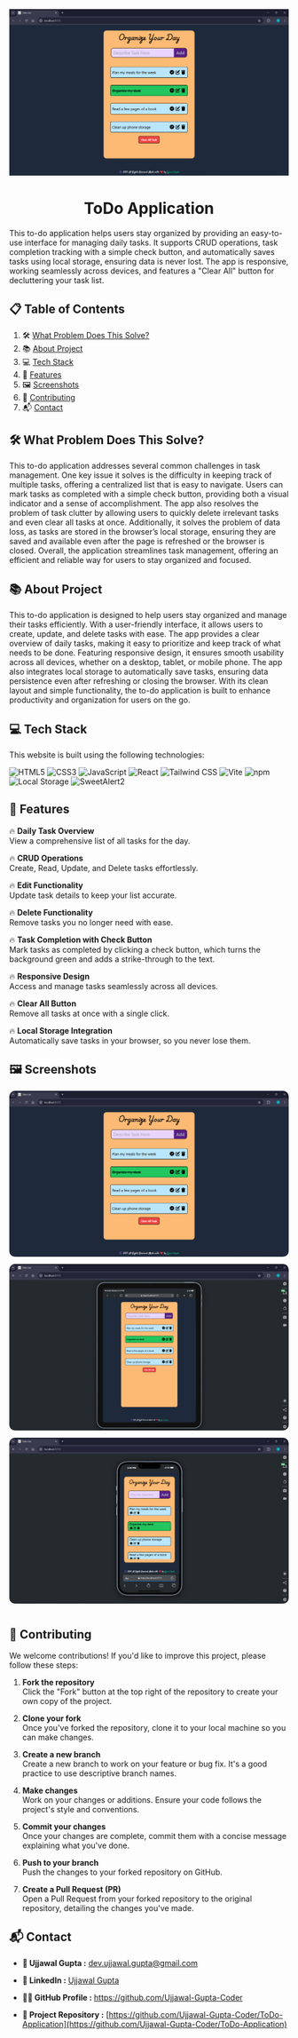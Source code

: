 <div align="center">
    <img src="./screenshots/Screenshot 1.png" width="1200" alt="Project Cover Image">

# ToDo Application
</div>
This to-do application helps users stay organized by providing an easy-to-use interface for managing daily tasks. It supports CRUD operations, task completion tracking with a simple check button, and automatically saves tasks using local storage, ensuring data is never lost. The app is responsive, working seamlessly across devices, and features a "Clear All" button for decluttering your task list.

## 📋 <a name="table">Table of Contents</a>

1. 🛠️ [What Problem Does This Solve?](#ProblemSolved)
2. 📚 [About Project](#AboutProject)
3. 💻 [Tech Stack](#TechStack)
4. 🌟 [Features](#Features)
5. 🖼️ [Screenshots](#Screenshots)
6. 🤝 [Contributing](#Contributing)
7. 📬 [Contact](#Contact)

## <a name="ProblemSolved">🛠️ What Problem Does This Solve?</a>

This to-do application addresses several common challenges in task management. One key issue it solves is the difficulty in keeping track of multiple tasks, offering a centralized list that is easy to navigate. Users can mark tasks as completed with a simple check button, providing both a visual indicator and a sense of accomplishment. The app also resolves the problem of task clutter by allowing users to quickly delete irrelevant tasks and even clear all tasks at once. Additionally, it solves the problem of data loss, as tasks are stored in the browser’s local storage, ensuring they are saved and available even after the page is refreshed or the browser is closed. Overall, the application streamlines task management, offering an efficient and reliable way for users to stay organized and focused.

## <a name="AboutProject">📚 About Project</a>

This to-do application is designed to help users stay organized and manage their tasks efficiently. With a user-friendly interface, it allows users to create, update, and delete tasks with ease. The app provides a clear overview of daily tasks, making it easy to prioritize and keep track of what needs to be done. Featuring responsive design, it ensures smooth usability across all devices, whether on a desktop, tablet, or mobile phone. The app also integrates local storage to automatically save tasks, ensuring data persistence even after refreshing or closing the browser. With its clean layout and simple functionality, the to-do application is built to enhance productivity and organization for users on the go.

## <a name="techstack">💻 Tech Stack</a>

This website is built using the following technologies:

![HTML5](https://img.shields.io/badge/HTML5-E34F26?style=for-the-badge&logo=html5&logoColor=white)
![CSS3](https://img.shields.io/badge/CSS3-1572B6?style=for-the-badge&logo=css3&logoColor=white)
![JavaScript](https://img.shields.io/badge/JavaScript-F7DF1E?style=for-the-badge&logo=javascript&logoColor=black)
![React](https://img.shields.io/badge/React-61DAFB?style=for-the-badge&logo=react&logoColor=black)
![Tailwind CSS](https://img.shields.io/badge/Tailwind%20CSS-38B2AC?style=for-the-badge&logo=tailwind-css&logoColor=white)
![Vite](https://img.shields.io/badge/Vite-646CFF?style=for-the-badge&logo=vite&logoColor=white)
![npm](https://img.shields.io/badge/npm-CB3837?style=for-the-badge&logo=npm&logoColor=white)
![Local Storage](https://img.shields.io/badge/Local%20Storage-0055FF?style=for-the-badge&logo=windowsterminal&logoColor=white)
![SweetAlert2](https://img.shields.io/badge/SweetAlert2-FF5733?style=for-the-badge&logo=javascript&logoColor=white)



## <a name="features">🌟 Features</a>

🔥 **Daily Task Overview**  
    View a comprehensive list of all tasks for the day.  

🔥 **CRUD Operations**  
    Create, Read, Update, and Delete tasks effortlessly.  

🔥 **Edit Functionality**  
    Update task details to keep your list accurate.  

🔥 **Delete Functionality**  
    Remove tasks you no longer need with ease.  

🔥 **Task Completion with Check Button**  
  Mark tasks as completed by clicking a check button, which turns the background green and adds a strike-through to the text.  

🔥 **Responsive Design**  
    Access and manage tasks seamlessly across all devices.  

🔥 **Clear All Button**  
    Remove all tasks at once with a single click.  

🔥 **Local Storage Integration**  
    Automatically save tasks in your browser, so you never lose them.  

## <a name="Screenshots">🖼️ Screenshots</a>

<img src="./screenshots/Screenshot 1.png"  style="margin-bottom: 10px; margin-right: 10px; border-radius: 10px;" alt="Screenshot - 1"> 
<img src="./screenshots/Screenshot 2.png"  style="margin-bottom: 10px; margin-right: 10px; border-radius: 10px;" alt="Screenshot - 2"> 
<img src="./screenshots/Screenshot 3.png"  style="margin-bottom: 10px; margin-right: 10px; border-radius: 10px;" alt="Screenshot - 3"> 
 


## <a name="Contributing"> 🤝 Contributing</a>

We welcome contributions! If you'd like to improve this project, please follow these steps:

1. **Fork the repository**  
   Click the "Fork" button at the top right of the repository to create your own copy of the project.

2. **Clone your fork**  
   Once you've forked the repository, clone it to your local machine so you can make changes.

3. **Create a new branch**  
   Create a new branch to work on your feature or bug fix. It's a good practice to use descriptive branch names.

4. **Make changes**  
   Work on your changes or additions. Ensure your code follows the project's style and conventions.

5. **Commit your changes**  
   Once your changes are complete, commit them with a concise message explaining what you've done.

6. **Push to your branch**  
   Push the changes to your forked repository on GitHub.

7. **Create a Pull Request (PR)**  
   Open a Pull Request from your forked repository to the original repository, detailing the changes you've made.

## <a name="Contact"> 📬 Contact</a>

- **👤 Ujjawal Gupta :** [dev.ujjawal.gupta@gmail.com](mailto:dev.ujjawal.gupta@gmail.com)

- **🔗 LinkedIn :** [Ujjawal Gupta](https://www.linkedin.com/in/ujjawal-gupta-b71333340)

- **🧑‍💻 GitHub Profile :** [ https://github.com/Ujjawal-Gupta-Coder ](https://github.com/Ujjawal-Gupta-Coder)

- **📁 Project Repository :** [https://github.com/Ujjawal-Gupta-Coder/ToDo-Application](https://github.com/Ujjawal-Gupta-Coder/ToDo-Application)
